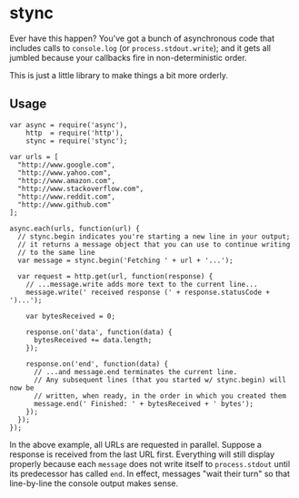 stync
=====

Ever have this happen? You've got a bunch of asynchronous code that includes calls to `console.log` (or `process.stdout.write`); and it gets all jumbled because your callbacks fire in non-deterministic order.

This is just a little library to make things a bit more orderly.

Usage
-----

```
var async = require('async'),
    http  = require('http'),
    stync = require('stync');

var urls = [
  "http://www.google.com",
  "http://www.yahoo.com",
  "http://www.amazon.com",
  "http://www.stackoverflow.com",
  "http://www.reddit.com",
  "http://www.github.com"
];

async.each(urls, function(url) {
  // stync.begin indicates you're starting a new line in your output;
  // it returns a message object that you can use to continue writing
  // to the same line
  var message = stync.begin('Fetching ' + url + '...');

  var request = http.get(url, function(response) {
    // ...message.write adds more text to the current line...
    message.write(' received response (' + response.statusCode + ')...');

    var bytesReceived = 0;

    response.on('data', function(data) {
      bytesReceived += data.length;
    });

    response.on('end', function(data) {
      // ...and message.end terminates the current line.
      // Any subsequent lines (that you started w/ stync.begin) will now be
      // written, when ready, in the order in which you created them
      message.end(' Finished: ' + bytesReceived + ' bytes');
    });
  });
});
```

In the above example, all URLs are requested in parallel. Suppose a response is received from the last URL first. Everything will still display properly because each `message` does not write itself to `process.stdout` until its predecessor has called `end`. In effect, messages "wait their turn" so that line-by-line the console output makes sense.
